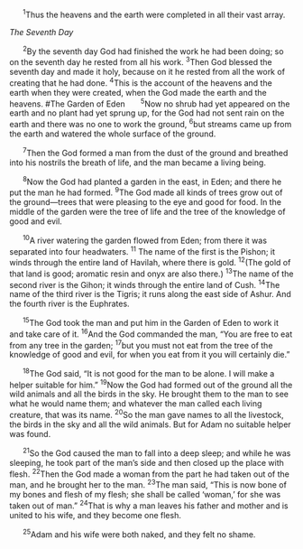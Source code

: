 &nbsp;&nbsp;&nbsp;&nbsp;&nbsp;&nbsp;<sup>1</sup>Thus the heavens and the earth were completed in all their vast array.

*The Seventh Day*

&nbsp;&nbsp;&nbsp;&nbsp;&nbsp;&nbsp;<sup>2</sup>By the seventh day God had finished the work he had been doing; so on the seventh day he rested from all his work. <sup>3</sup>Then God blessed the seventh day and made it holy, because on it he rested from all the work of creating that he had done. <sup>4</sup>This is the account of the heavens and the earth when they were created, when the God made the earth and the heavens.
#The Garden of Eden
&nbsp;&nbsp;&nbsp;&nbsp;&nbsp;&nbsp;<sup>5</sup>Now no shrub had yet appeared on the earth and no plant had yet sprung up, for the God had not sent rain on the earth and there was no one to work the ground, <sup>6</sup>but streams came up from the earth and watered the whole surface of the ground.

&nbsp;&nbsp;&nbsp;&nbsp;&nbsp;&nbsp;<sup>7</sup>Then the God formed a man from the dust of the ground and breathed into his nostrils the breath of life, and the man became a living being.

&nbsp;&nbsp;&nbsp;&nbsp;&nbsp;&nbsp;<sup>8</sup>Now the God had planted a garden in the east, in Eden; and there he put the man he had formed. <sup>9</sup>The God made all kinds of trees grow out of the ground—trees that were pleasing to the eye and good for food. In the middle of the garden were the tree of life and the tree of the knowledge of good and evil.

&nbsp;&nbsp;&nbsp;&nbsp;&nbsp;&nbsp;<sup>10</sup>A river watering the garden flowed from Eden; from there it was separated into four headwaters. <sup>11</sup> The name of the first is the Pishon; it winds through the entire land of Havilah, where there is gold. <sup>12</sup>(The gold of that land is good; aromatic resin and onyx are also there.) <sup>13</sup>The name of the second river is the Gihon; it winds through the entire land of Cush. <sup>14</sup>The name of the third river is the Tigris; it runs along the east side of Ashur. And the fourth river is the Euphrates.

&nbsp;&nbsp;&nbsp;&nbsp;&nbsp;&nbsp;<sup>15</sup>The God took the man and put him in the Garden of Eden to work it and take care of it. <sup>16</sup>And the God commanded the man, “You are free to eat from any tree in the garden; <sup>17</sup>but you must not eat from the tree of the knowledge of good and evil, for when you eat from it you will certainly die.”

&nbsp;&nbsp;&nbsp;&nbsp;&nbsp;&nbsp;<sup>18</sup>The God said, “It is not good for the man to be alone. I will make a helper suitable for him.” <sup>19</sup>Now the God had formed out of the ground all the wild animals and all the birds in the sky. He brought them to the man to see what he would name them; and whatever the man called each living creature, that was its name. <sup>20</sup>So the man gave names to all the livestock, the birds in the sky and all the wild animals. But for Adam no suitable helper was found.

&nbsp;&nbsp;&nbsp;&nbsp;&nbsp;&nbsp;<sup>21</sup>So the God caused the man to fall into a deep sleep; and while he was sleeping, he took part of the man’s side and then closed up the place with flesh. <sup>22</sup>Then the God made a woman from the part he had taken out of the man, and he brought her to the man. <sup>23</sup>The man said, “This is now bone of my bones and flesh of my flesh; she shall be called ‘woman,’ for she was taken out of man.” <sup>24</sup>That is why a man leaves his father and mother and is united to his wife, and they become one flesh.

&nbsp;&nbsp;&nbsp;&nbsp;&nbsp;&nbsp;<sup>25</sup>Adam and his wife were both naked, and they felt no shame.